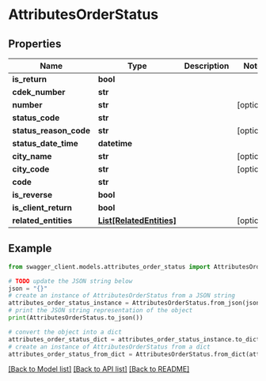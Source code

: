 # AttributesOrderStatus


## Properties

Name | Type | Description | Notes
------------ | ------------- | ------------- | -------------
**is_return** | **bool** |  | 
**cdek_number** | **str** |  | 
**number** | **str** |  | [optional] 
**status_code** | **str** |  | 
**status_reason_code** | **str** |  | [optional] 
**status_date_time** | **datetime** |  | 
**city_name** | **str** |  | [optional] 
**city_code** | **str** |  | [optional] 
**code** | **str** |  | 
**is_reverse** | **bool** |  | 
**is_client_return** | **bool** |  | 
**related_entities** | [**List[RelatedEntities]**](RelatedEntities.md) |  | [optional] 

## Example

```python
from swagger_client.models.attributes_order_status import AttributesOrderStatus

# TODO update the JSON string below
json = "{}"
# create an instance of AttributesOrderStatus from a JSON string
attributes_order_status_instance = AttributesOrderStatus.from_json(json)
# print the JSON string representation of the object
print(AttributesOrderStatus.to_json())

# convert the object into a dict
attributes_order_status_dict = attributes_order_status_instance.to_dict()
# create an instance of AttributesOrderStatus from a dict
attributes_order_status_from_dict = AttributesOrderStatus.from_dict(attributes_order_status_dict)
```
[[Back to Model list]](../README.md#documentation-for-models) [[Back to API list]](../README.md#documentation-for-api-endpoints) [[Back to README]](../README.md)


